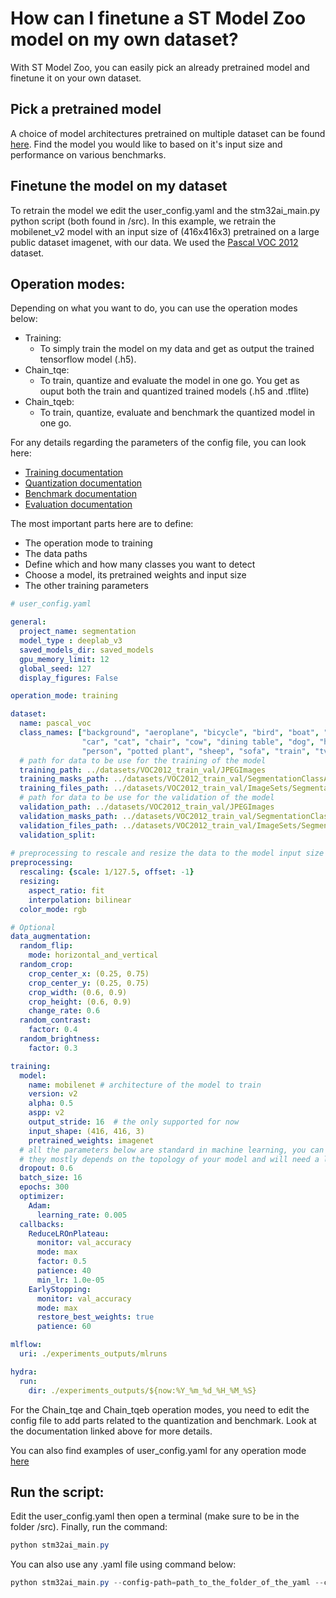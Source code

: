 # How can I finetune a ST Model Zoo model on my own dataset?

With ST Model Zoo, you can easily pick an already pretrained model and finetune it on your own dataset.

## Pick a pretrained model

A choice of model architectures pretrained on multiple dataset can be found [here](https://github.com/STMicroelectronics/stm32ai-modelzoo-services/tree/main/semantic_segmentation/pretrained_models).
Find the model you would like to based on it's input size and performance on various benchmarks.

## Finetune the model on my dataset

To retrain the model we edit the user_config.yaml and the stm32ai_main.py python script (both found in /src).
In this example, we retrain the mobilenet_v2 model with an input size of (416x416x3) pretrained on a large public dataset imagenet, with our data.
We used the [Pascal VOC 2012](http://host.robots.ox.ac.uk/pascal/VOC/voc2012/) dataset. 


## Operation modes:

Depending on what you want to do, you can use the operation modes below:
- Training:
    - To simply train the model on my data and get as output the trained tensorflow model (.h5).
- Chain_tqe:
    - To train, quantize and evaluate the model in one go. You get as ouput both the train and quantized trained models (.h5 and .tflite)
- Chain_tqeb:
    - To train, quantize, evaluate and benchmark the quantized model in one go.

For any details regarding the parameters of the config file, you can look here:
- [Training documentation](../../../src/training/README.md)
- [Quantization documentation](../../../src/quantization/README.md)
- [Benchmark documentation](../../../src/benchmarking/README.md)
- [Evaluation documentation](../../../src/evaluation/README.md)


The most important parts here are to define:
- The operation mode to training
- The data paths
- Define which and how many classes you want to detect
- Choose a model, its pretrained weights and input size
- The other training parameters

```yaml
# user_config.yaml

general:
  project_name: segmentation
  model_type : deeplab_v3
  saved_models_dir: saved_models
  gpu_memory_limit: 12
  global_seed: 127
  display_figures: False

operation_mode: training

dataset:
  name: pascal_voc
  class_names: ["background", "aeroplane", "bicycle", "bird", "boat", "bottle", "bus",
                "car", "cat", "chair", "cow", "dining table", "dog", "horse", "motorbike",
                "person", "potted plant", "sheep", "sofa", "train", "tv/monitor"]
  # path for data to be use for the training of the model
  training_path: ../datasets/VOC2012_train_val/JPEGImages
  training_masks_path: ../datasets/VOC2012_train_val/SegmentationClassAug
  training_files_path: ../datasets/VOC2012_train_val/ImageSets/Segmentation/trainaug.txt
  # path for data to be use for the validation of the model
  validation_path: ../datasets/VOC2012_train_val/JPEGImages
  validation_masks_path: ../datasets/VOC2012_train_val/SegmentationClassAug
  validation_files_path: ../datasets/VOC2012_train_val/ImageSets/Segmentation/val.txt
  validation_split: 
  
# preprocessing to rescale and resize the data to the model input size define below
preprocessing:
  rescaling: {scale: 1/127.5, offset: -1}
  resizing:
    aspect_ratio: fit
    interpolation: bilinear 
  color_mode: rgb

# Optional
data_augmentation:   
  random_flip:
    mode: horizontal_and_vertical
  random_crop:
    crop_center_x: (0.25, 0.75)
    crop_center_y: (0.25, 0.75)
    crop_width: (0.6, 0.9)
    crop_height: (0.6, 0.9)
    change_rate: 0.6
  random_contrast:
    factor: 0.4
  random_brightness:
    factor: 0.3

training:
  model: 
    name: mobilenet # architecture of the model to train
    version: v2 
    alpha: 0.5
    aspp: v2
    output_stride: 16  # the only supported for now 
    input_shape: (416, 416, 3)
    pretrained_weights: imagenet
  # all the parameters below are standard in machine learning, you can look for them in google
  # they mostly depends on the topology of your model and will need a lot of testing
  dropout: 0.6
  batch_size: 16
  epochs: 300
  optimizer:
    Adam:
      learning_rate: 0.005
  callbacks:          
    ReduceLROnPlateau:
      monitor: val_accuracy
      mode: max
      factor: 0.5
      patience: 40
      min_lr: 1.0e-05
    EarlyStopping:
      monitor: val_accuracy
      mode: max
      restore_best_weights: true
      patience: 60

mlflow:
  uri: ./experiments_outputs/mlruns

hydra:
  run:
    dir: ./experiments_outputs/${now:%Y_%m_%d_%H_%M_%S}
```

For the Chain_tqe and Chain_tqeb operation modes, you need to edit the config file to add parts related to the quantization and benchmark.
Look at the documentation linked above for more details.

You can also find examples of user_config.yaml for any operation mode [here](https://github.com/STMicroelectronics/stm32ai-modelzoo-services/tree/main/semantic_segmentation/src/config_file_examples)

## Run the script:

Edit the user_config.yaml then open a terminal (make sure to be in the folder /src). Finally, run the command:

```powershell
python stm32ai_main.py
```
You can also use any .yaml file using command below:
```powershell
python stm32ai_main.py --config-path=path_to_the_folder_of_the_yaml --config-name=name_of_your_yaml_file
```